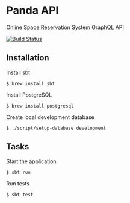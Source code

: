 # Panda API

Online Space Reservation System GraphQL API

[![Build Status](https://travis-ci.com/itforge-eros/panda-api.svg?token=hxfRmfpCpbnunWcyMpkC&branch=develop)](https://travis-ci.com/itforge-eros/panda-api)

## Installation

Install sbt
```shell
$ brew install sbt
```

Install PostgreSQL
```shell
$ brew install postgresql
```

Create local development database
```shell
$ ./script/setup-database development
```

## Tasks

Start the application
```shell
$ sbt run
```

Run tests
```shell
$ sbt test
```

